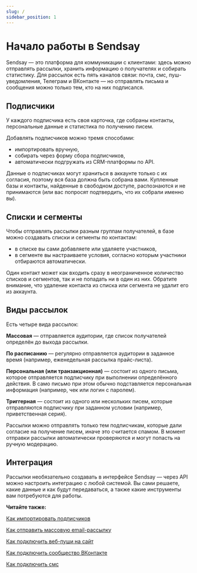 ```yaml
---
slug: /
sidebar_position: 1
---
```


# Начало работы в Sendsay

Sendsay — это платформа для коммуникации с клиентами: здесь можно отправлять рассылки, хранить информацию о получателях и собирать статистику. Для рассылок есть пять каналов связи: почта, смс, пуш-уведомления, Телеграм и ВКонтакте — но отправлять письма и сообщения можно только тем, кто на них подписался.

## Подписчики

У каждого подписчика есть своя карточка, где собраны контакты, персональные данные и статистика по получению писем.

Добавлять подписчиков можно тремя способами:

- импортировать вручную,
- собирать через форму сбора подписчиков,
- автоматически подгружать из CRM-платформы по API.

Данные о подписчиках могут храниться в аккаунте только с их согласия, поэтому вся база должна быть собрана вами. Купленные базы и контакты, найденные в свободном доступе, распознаются и не принимаются (или вас попросят подтвердить, что их собрали именно вы).

## Списки и сегменты

Чтобы отправлять рассылки разным группам получателей, в базе можно создавать списки и сегменты по контактам:

- в списке вы сами добавляете или удаляете участников,
- в сегменте вы настраиваете условия, согласно которым участники отбираются автоматически.

Один контакт может как входить сразу в неограниченное количество списков и сегментов, так и не попадать ни в один из них. Обратите внимание, что удаление контакта из списка или сегмента не удалит его из аккаунта.

## Виды рассылок

Есть четыре вида рассылок:

**Массовая** — отправляется аудитории, где список получателей определён до выхода рассылки.

**По расписанию** — регулярно отправляется аудитории в заданное время (например, еженедельная рассылка прайс-листа).

**Персональная (или транзакционная)** — состоит из одного письма, которое отправляется подписчику при выполнении определённого действия. В само письмо при этом обычно подставляется персональная информация (например, чек или логин с паролем).

**Триггерная** — состоит из одного или нескольких писем, которые отправляются подписчику при заданном условии (например, приветственная серия).

Рассылки можно отправлять только тем подписчикам, которые дали согласие на получение писем, иначе это считается спамом. В момент отправки рассылки автоматически проверяются и могут попасть на ручную модерацию.

## Интеграция

Рассылки необязательно создавать в интерфейсе Sendsay — через API можно настроить интеграцию с любой системой. Вы сами решаете, какие данные и как будут передаваться, а также какие инструменты вам потребуются для работы.

**Читайте также:**

[Как импортировать подписчиков](https://docs.sendsay.ru/subscribers/import-and-export/how-to-import-subscribers)<br/>

[Как отправить массовую email-рассылку](https://docs.sendsay.ru/email-campaigns/create-your-campaign/how-to-send-email-campaign)<br/>

[Как подключить веб-пуши на сайт](https://docs.sendsay.ru/other-channels/web-push/how-to-connect-web-push)<br/>

[Как подключить сообщество ВКонтакте](https://docs.sendsay.ru/other-channels/vk/how-to-connect-vk-community)<br/>

[Как подключить смс](https://docs.sendsay.ru/other-channels/sms/how-to-connect-sms)
